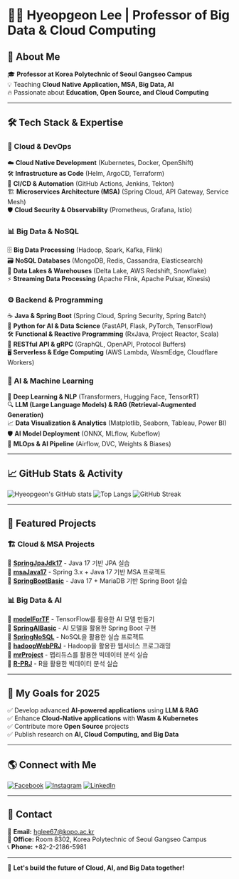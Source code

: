 # 👨‍🏫 Hyeopgeon Lee | Professor of Big Data & Cloud Computing



## 🚀 About Me
🎓 **Professor at Korea Polytechnic of Seoul Gangseo Campus**  
💡 Teaching **Cloud Native Application, MSA, Big Data, AI**  
🔥 Passionate about **Education, Open Source, and Cloud Computing**  

---

## 🛠️ Tech Stack & Expertise

### 📡 Cloud & DevOps
☁️ **Cloud Native Development** (Kubernetes, Docker, OpenShift)  
🛠️ **Infrastructure as Code** (Helm, ArgoCD, Terraform)  
🔧 **CI/CD & Automation** (GitHub Actions, Jenkins, Tekton)  
🏗 **Microservices Architecture (MSA)** (Spring Cloud, API Gateway, Service Mesh)  
🛡 **Cloud Security & Observability** (Prometheus, Grafana, Istio)  

### 📊 Big Data & NoSQL
🗄 **Big Data Processing** (Hadoop, Spark, Kafka, Flink)  
🗃 **NoSQL Databases** (MongoDB, Redis, Cassandra, Elasticsearch)  
📂 **Data Lakes & Warehouses** (Delta Lake, AWS Redshift, Snowflake)  
⚡ **Streaming Data Processing** (Apache Flink, Apache Pulsar, Kinesis)  

### ⚙️ Backend & Programming
☕ **Java & Spring Boot** (Spring Cloud, Spring Security, Spring Batch)  
🐍 **Python for AI & Data Science** (FastAPI, Flask, PyTorch, TensorFlow)  
🛠 **Functional & Reactive Programming** (RxJava, Project Reactor, Scala)  
📡 **RESTful API & gRPC** (GraphQL, OpenAPI, Protocol Buffers)  
🖥 **Serverless & Edge Computing** (AWS Lambda, WasmEdge, Cloudflare Workers)  

### 🤖 AI & Machine Learning
🧠 **Deep Learning & NLP** (Transformers, Hugging Face, TensorRT)  
🔍 **LLM (Large Language Models) & RAG (Retrieval-Augmented Generation)**  
📈 **Data Visualization & Analytics** (Matplotlib, Seaborn, Tableau, Power BI)  
🛡 **AI Model Deployment** (ONNX, MLflow, Kubeflow)  
🚀 **MLOps & AI Pipeline** (Airflow, DVC, Weights & Biases)  

---


## 📈 GitHub Stats & Activity
![Hyeopgeon's GitHub stats](https://github-readme-stats.vercel.app/api?username=Hyeopgeon-Lee&show_icons=true&theme=tokyonight)
![Top Langs](https://github-readme-stats.vercel.app/api/top-langs/?username=Hyeopgeon-Lee&layout=compact&theme=radical)
![GitHub Streak](https://streak-stats.demolab.com?user=Hyeopgeon-Lee&theme=radical)

---

## 📌 Featured Projects
### 🏗️ **Cloud & MSA Projects**
🔹 [**SpringJpaJdk17**](https://github.com/Hyeopgeon-Lee/SpringJpaJdk17) - Java 17 기반 JPA 실습  
🔹 [**msaJava17**](https://github.com/Hyeopgeon-Lee/msaJava17) - Spring 3.x + Java 17 기반 MSA 프로젝트  
🔹 [**SpringBootBasic**](https://github.com/Hyeopgeon-Lee/SpringBootBasic) - Java 17 + MariaDB 기반 Spring Boot 실습  

### 📊 **Big Data & AI**
🔹 [**modelForTF**](https://github.com/Hyeopgeon-Lee/modelForTF) - TensorFlow를 활용한 AI 모델 만들기  
🔹 [**SpringAIBasic**](https://github.com/Hyeopgeon-Lee/SpringAIBasic) - AI 모델을 활용한 Spring Boot 구현  
🔹 [**SpringNoSQL**](https://github.com/Hyeopgeon-Lee/SpringNoSQL) - NoSQL을 활용한 실습 프로젝트  
🔹 [**hadoopWebPRJ**](https://github.com/Hyeopgeon-Lee/hadoopWebPRJ) - Hadoop을 활용한 웹서비스 프로그래밍  
🔹 [**mrProject**](https://github.com/Hyeopgeon-Lee/mrProject) - 맵리듀스를 활용한 빅데이터 분석 실습  
🔹 [**R-PRJ**](https://github.com/Hyeopgeon-Lee/R-PRJ) - R을 활용한 빅데이터 분석 실습  


---

## 🎯 My Goals for 2025
✅ Develop advanced **AI-powered applications** using **LLM & RAG**  
✅ Enhance **Cloud-Native applications** with **Wasm & Kubernetes**  
✅ Contribute more **Open Source** projects  
✅ Publish research on **AI, Cloud Computing, and Big Data**  

---

## 🌎 Connect with Me
[![Facebook](https://img.shields.io/badge/Facebook-1877F2?style=flat-square&logo=facebook&logoColor=white)](https://www.facebook.com/hyeopgeon.lee)
[![Instagram](https://img.shields.io/badge/Instagram-E4405F?style=flat-square&logo=instagram&logoColor=white)](https://www.instagram.com/hyeopgeon)
[![LinkedIn](https://img.shields.io/badge/LinkedIn-0A66C2?style=flat-square&logo=linkedin&logoColor=white)](https://www.linkedin.com/in/hyeopgeon-lee)

---

## 📧 Contact
📩 **Email:** hglee67@kopo.ac.kr  
📍 **Office:** Room 8302, Korea Polytechnic of Seoul Gangseo Campus  
📞 **Phone:** +82-2-2186-5981  

---

🚀 **Let's build the future of Cloud, AI, and Big Data together!**  
